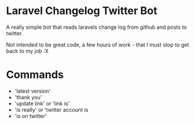 # Laravel Changelog Twitter Bot
A really simple bot that reads laravels change log from github and posts to twitter.

Not intended to be great code, a few hours of work - that I must stop to get back to my job :X

# Commands
* 'latest version'
* 'thank you'
* 'update link' or 'link is'
* 'is really' or 'twitter account is
* 'is on twitter'
